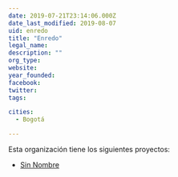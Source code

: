 ```yaml
---
date: 2019-07-21T23:14:06.000Z
date_last_modified: 2019-08-07
uid: enredo
title: "Enredo"
legal_name: 
description: ""
org_type: 
website: 
year_founded: 
facebook: 
twitter: 
tags:

cities: 
  - Bogotá

---
```


Esta organización tiene los siguientes proyectos:

- [Sin Nombre](/proyectos/sin-nombre)
